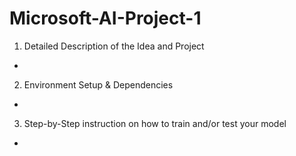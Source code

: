 # Microsoft-AI-Project-1

1. Detailed Description of the Idea and Project

- 

2. Environment Setup & Dependencies

- 

3. Step-by-Step instruction on how to train and/or test your model

- 
